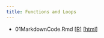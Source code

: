 ```yaml
---
title: Functions and Loops
---
```


 * 01MarkdownCode.Rmd [[R]](/demo/Markdown/01MarkdownCode.Rmd.R) [[html]](/demo/Markdown/01MarkdownCode.Rmd.html)

